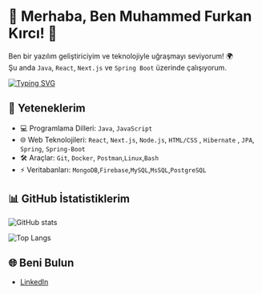 # 👋 Merhaba, Ben Muhammed Furkan Kırcı! 🚀

Ben bir yazılım geliştiriciyim ve teknolojiyle uğraşmayı seviyorum! 🌍  
Şu anda `Java`, `React`, `Next.js` ve `Spring Boot` üzerinde çalışıyorum.

[![Typing SVG](https://readme-typing-svg.herokuapp.com?font=Fira+Code&size=22&pause=1000&color=F75C7E&width=435&lines=Merhaba!+Ben+M.+Furkan+Kırcı;Yaz%C4%B1l%C4%B1m+Geli%C5%9Ftirici;Kod+Hayat%C4%B1m%C4%B1n+Merkezinde)](https://git.io/typing-svg)
## 🔧 Yeteneklerim

- 💻 Programlama Dilleri: `Java`, `JavaScript`
- 🌐 Web Teknolojileri: `React`, `Next.js`, `Node.js`, `HTML/CSS` , `Hibernate` , `JPA`, `Spring`, `Spring-Boot`
- 🛠️ Araçlar: `Git`, `Docker`, `Postman`,`Linux`,`Bash`
- ⚡ Veritabanları: `MongoDB`,`Firebase`,`MySQL`,`MsSQL`,`PostgreSQL`

## 📊 GitHub İstatistiklerim

![GitHub stats](https://github-readme-stats.vercel.app/api?username=FurkanKirci&show_icons=true&theme=dark)

![Top Langs](https://github-readme-stats.vercel.app/api/top-langs/?username=FurkanKirci&layout=compact&theme=radical)

## 🌐 Beni Bulun

- [LinkedIn](https://www.linkedin.com/in/kullanici-adiniz/muhammed-furkan-kırcı-41665523b/)
